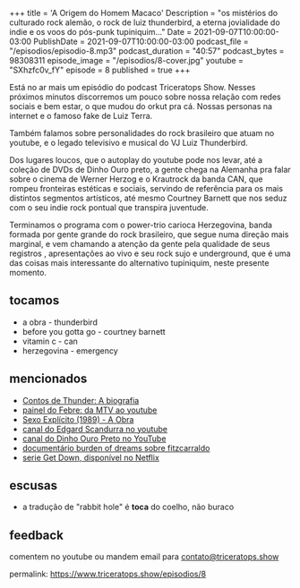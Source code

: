 +++
title = 'A Origem do Homem Macaco'
Description = "os mistérios do culturado rock alemão, o rock de luiz thunderbird, a eterna jovialidade do indie e os voos do pós-punk tupiniquim..."
Date = 2021-09-07T10:00:00-03:00
PublishDate = 2021-09-07T10:00:00-03:00
podcast_file = "/episodios/episodio-8.mp3"
podcast_duration = "40:57"
podcast_bytes = 98308311
episode_image = "/episodios/8-cover.jpg"
youtube = "SXhzfc0v_fY"
episode = 8
published = true
+++

Está no ar mais um episódio do podcast Triceratops Show. Nesses próximos minutos discorremos um pouco sobre nossa relação com redes sociais e bem estar, o que mudou do orkut pra cá. Nossas personas na internet e o famoso fake de Luiz Terra.

Também falamos sobre personalidades do rock brasileiro que atuam no youtube, e o legado televisivo e musical do VJ Luiz Thunderbird. 

Dos lugares loucos, que o autoplay do youtube pode nos levar, até a coleção de DVDs de Dinho Ouro preto, a gente chega na Alemanha pra falar sobre o cinema de Werner Herzog e o Krautrock da banda CAN, que rompeu fronteiras estéticas e sociais, servindo de referência para os mais distintos segmentos artísticos, até mesmo Courtney Barnett que nos seduz com o seu indie rock pontual que transpira juventude. 

Terminamos o programa com o power-trio carioca Herzegovina, banda formada por gente grande do rock brasileiro, que segue numa direção mais marginal, e vem chamando a atenção da gente pela qualidade de seus registros , apresentações ao vivo e seu rock sujo e underground, que é uma das coisas mais interessante do alternativo tupiniquim, neste presente momento.

## tocamos
* a obra - thunderbird
* before you gotta go - courtney barnett
* vitamin c - can
* herzegovina - emergency

## mencionados
* [Contos de Thunder: A biografia](https://www.amazon.com.br/Contos-Thunder-biografia-Luiz-Thunderbird/dp/8525065862)
* [painel do Febre: da MTV ao youtube](https://www.youtube.com/watch?v=WHnav2pEu3A)
* [Sexo Explícito (1989) - A Obra](https://www.youtube.com/watch?v=zhdkRrti_vg)
* [canal do Edgard Scandurra no youtube](https://www.youtube.com/user/edgardscandurra?app=desktop)
* [canal do Dinho Ouro Preto no YouTube](https://www.youtube.com/c/dinhoouropreto)
* [documentário burden of dreams sobre fitzcarraldo](https://www.youtube.com/watch?v=IsB3i0OqwTk)
* [serie Get Down, disponível no Netflix](https://en.wikipedia.org/wiki/The_Get_Down)

## escusas
* a tradução de "rabbit hole" é **toca** do coelho, não buraco


## feedback
comentem no youtube ou mandem email para contato@triceratops.show



permalink: https://www.triceratops.show/episodios/8
